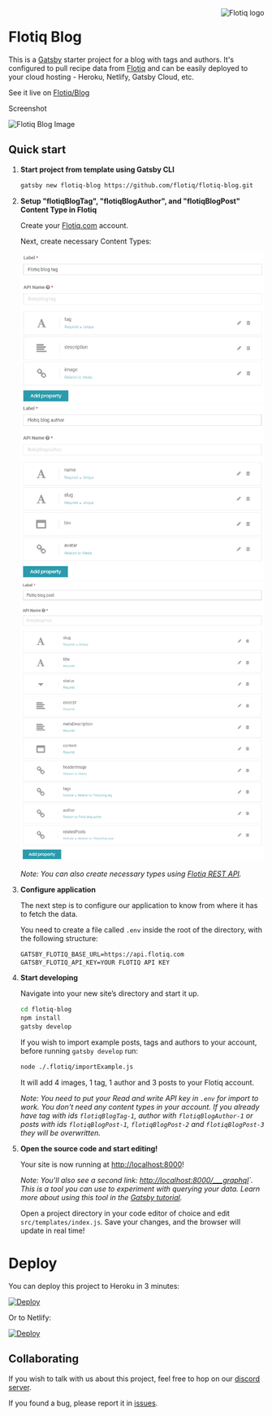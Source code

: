 <a href="https://flotiq.com/">
    <img src="https://editor.flotiq.com/fonts/fq-logo.svg" alt="Flotiq logo" title="Flotiq" align="right" height="60" />
</a>

Flotiq Blog
==============

This is a [Gatsby](https://gatsbyjs.org) starter project for a blog with tags and authors. It's configured to pull recipe data from [Flotiq](https://flotiq.com) and can be easily deployed to your cloud hosting - Heroku, Netlify, Gatsby Cloud, etc.

See it live on [Flotiq/Blog](https://flotiq.com/blog/)

Screenshot

![Flotiq Blog Image](https://github.com/flotiq/flotiq-blog/raw/master/flotiq-blog-home.png)

## Quick start

1. **Start project from template using Gatsby CLI**
    
    ```bash
    gatsby new flotiq-blog https://github.com/flotiq/flotiq-blog.git
    ```
1. **Setup "flotiqBlogTag", "flotiqBlogAuthor", and "flotiqBlogPost" Content Type in Flotiq**

   Create your [Flotiq.com](https://flotiq.com) account. 
   
   Next, create necessary Content Types:

   ![Tag content type in flotiq](docs/create-definition1.png)
   ![Author content type in flotiq](docs/create-definition2.png)
   ![Post content type in flotiq](docs/create-definition3.png)
    
   _Note: You can also create necessary types using [Flotiq REST API](https://flotiq.com/docs/API/)._ 

1. **Configure application**

    The next step is to configure our application to know from where it has to fetch the data.
       
    You need to create a file called `.env` inside the root of the directory, with the following structure:

    ```
    GATSBY_FLOTIQ_BASE_URL=https://api.flotiq.com
    GATSBY_FLOTIQ_API_KEY=YOUR FLOTIQ API KEY
    ```

1.  **Start developing**

    Navigate into your new site’s directory and start it up.

    ```sh
    cd flotiq-blog
    npm install
    gatsby develop
    ```
    
    If you wish to import example posts, tags and authors to your account, before running `gatsby develop` run:
    
    ```sh
    node ./.flotiq/importExample.js
    ```
    
    It will add 4 images, 1 tag, 1 author and 3 posts to your Flotiq account.
    
    _Note: You need to put your Read and write API key in `.env` for import to work. You don't need any content types in your account. If you already have tag with ids `flotiqBlogTag-1`, author with `flotiqBlogAuthor-1` or posts with ids `flotiqBlogPost-1`, `flotiqBlogPost-2` and `flotiqBlogPost-3` they will be overwritten._
   
1.  **Open the source code and start editing!**
    
    Your site is now running at [http://localhost:8000](http://localhost:8000)!
    
    _Note: You'll also see a second link: _[http://localhost:8000/___graphql](http://localhost:8000/___graphql)`_. This is a tool you can use to experiment with querying your data. Learn more about using this tool in the [Gatsby tutorial](https://www.gatsbyjs.org/tutorial/part-five/#introducing-graphiql)._
    
    Open a project directory in your code editor of choice and edit `src/templates/index.js`. Save your changes, and the browser will update in real time!


# Deploy

You can deploy this project to Heroku in 3 minutes:

[![Deploy](https://www.herokucdn.com/deploy/button.svg)](https://heroku.com/deploy?template=https://github.com/flotiq/flotiq-blog)

Or to Netlify:

[![Deploy](https://www.netlify.com/img/deploy/button.svg)](https://app.netlify.com/start/deploy?repository=https://github.com/flotiq/flotiq-blog)
  
## Collaborating

   If you wish to talk with us about this project, feel free to hop on our [discord server](https://discord.gg/FwXcHnX).
   
   If you found a bug, please report it in [issues](https://github.com/flotiq/flotiq-blog/issues).
